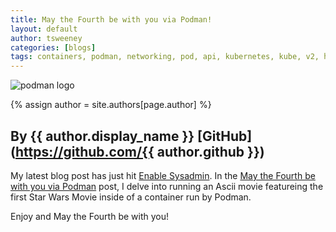 ```yaml
---
title: May the Fourth be with you via Podman! 
layout: default
author: tsweeney  
categories: [blogs]
tags: containers, podman, networking, pod, api, kubernetes, kube, v2, hpc, windows, mac
---
```

![podman logo](https://podman.io/images/podman.svg)
 
{% assign author = site.authors[page.author] %}
## By {{ author.display_name }} [GitHub](https://github.com/{{ author.github }})

My latest blog post has just hit [Enable Sysadmin](https://www.redhat.com/sysadmin/).  In the
[May the Fourth be with you via Podman](https://www.redhat.com/sysadmin/may-fourth-podman) post,
I delve into running an Ascii movie featureing the first Star Wars Movie inside of a container
run by Podman.  

Enjoy and May the Fourth be with you!

